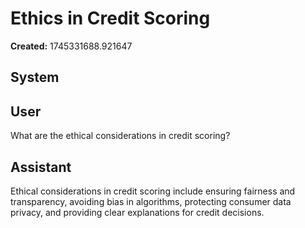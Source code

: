# Ethics in Credit Scoring

**Created:** 1745331688.921647

## System

## User

What are the ethical considerations in credit scoring?

## Assistant

Ethical considerations in credit scoring include ensuring fairness and transparency, avoiding bias in algorithms, protecting consumer data privacy, and providing clear explanations for credit decisions.

